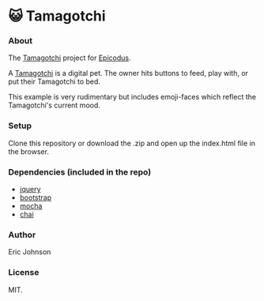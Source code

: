 :smiley_cat: Tamagotchi
=======================

### About
The [Tamagotchi](http://www.learnhowtoprogram.com/lessons/tamagotchi) project for [Epicodus](http://www.epicodus.com/).

A [Tamagotchi](http://en.wikipedia.org/wiki/Tamagotchi) is a digital pet. The owner hits buttons to feed, play with, or put their Tamagotchi to bed.

This example is very rudimentary but includes emoji-faces which reflect the Tamagotchi's current mood.

### Setup
Clone this repository or download the .zip and open up the index.html file in the browser.

### Dependencies (included in the repo)
* [jquery](http://jquery.com/)
* [bootstrap](http://getbootstrap.com/)
* [mocha](http://visionmedia.github.io/mocha/)
* [chai](http://chaijs.com/)

### Author
Eric Johnson

### License
MIT.
